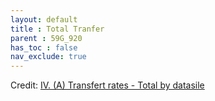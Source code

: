 ```yaml
---
layout: default
title : Total Tranfer
parent : 59G_920
has_toc : false
nav_exclude: true
--- 
```

<div id="observablehq-content-7118dae9"></div>
<div id="observablehq-textA-7118dae9"></div>
<div id="observablehq-TitleB-7118dae9"></div>
<div id="observablehq-TitleB1-7118dae9"></div>
<div id="observablehq-TitleGraph-7118dae9"></div>
<div id="observablehq-viewof-origines-7118dae9"></div>
<div id="observablehq-graph1-7118dae9"></div>
<div id="observablehq-viewof-annee_min2-7118dae9"></div>
<div id="observablehq-map1-7118dae9"></div>
<div id="observablehq-TitleB2-7118dae9"></div>
<div id="observablehq-textgraph-7118dae9"></div>
<div id="observablehq-viewof-destination-7118dae9"></div>
<div id="observablehq-graph2-7118dae9"></div>
<div id="observablehq-textmap2-7118dae9"></div>
<div id="observablehq-viewof-annee_min-7118dae9"></div>
<div id="observablehq-map2-7118dae9"></div>
<div id="observablehq-textC-7118dae9"></div>
<div id="observablehq-textD-7118dae9"></div>
<p>Credit: <a href="https://observablehq.com/d/c2b6c06d1fdf0016"> IV. (A) Transfert rates - Total
 by datasile</a></p>

<link rel="stylesheet" href="https://cdn.jsdelivr.net/npm/@observablehq/inspector@5/dist/inspector.css">
<script type="module">
import {Runtime, Inspector} from "https://cdn.jsdelivr.net/npm/@observablehq/runtime@5/dist/runtime.js";
import define from "https://api.observablehq.com/d/c2b6c06d1fdf0016.js?v=4";
new Runtime().module(define, name => {
  if (name === "content") return new Inspector(document.querySelector("#observablehq-content-7118dae9"));
  if (name === "textA") return new Inspector(document.querySelector("#observablehq-textA-7118dae9"));
  if (name === "TitleB") return new Inspector(document.querySelector("#observablehq-TitleB-7118dae9"));
  if (name === "TitleB1") return new Inspector(document.querySelector("#observablehq-TitleB1-7118dae9"));
  if (name === "TitleGraph") return new Inspector(document.querySelector("#observablehq-TitleGraph-7118dae9"));
  if (name === "viewof origines") return new Inspector(document.querySelector("#observablehq-viewof-origines-7118dae9"));
  if (name === "graph1") return new Inspector(document.querySelector("#observablehq-graph1-7118dae9"));
  if (name === "viewof annee_min2") return new Inspector(document.querySelector("#observablehq-viewof-annee_min2-7118dae9"));
  if (name === "map1") return new Inspector(document.querySelector("#observablehq-map1-7118dae9"));
  if (name === "TitleB2") return new Inspector(document.querySelector("#observablehq-TitleB2-7118dae9"));
  if (name === "textgraph") return new Inspector(document.querySelector("#observablehq-textgraph-7118dae9"));
  if (name === "viewof destination") return new Inspector(document.querySelector("#observablehq-viewof-destination-7118dae9"));
  if (name === "graph2") return new Inspector(document.querySelector("#observablehq-graph2-7118dae9"));
  if (name === "textmap2") return new Inspector(document.querySelector("#observablehq-textmap2-7118dae9"));
  if (name === "viewof annee_min") return new Inspector(document.querySelector("#observablehq-viewof-annee_min-7118dae9"));
  if (name === "map2") return new Inspector(document.querySelector("#observablehq-map2-7118dae9"));
  if (name === "textC") return new Inspector(document.querySelector("#observablehq-textC-7118dae9"));
  if (name === "textD") return new Inspector(document.querySelector("#observablehq-textD-7118dae9"));
  return ["tauxTr","tauxTr2"].includes(name);
});
</script>
